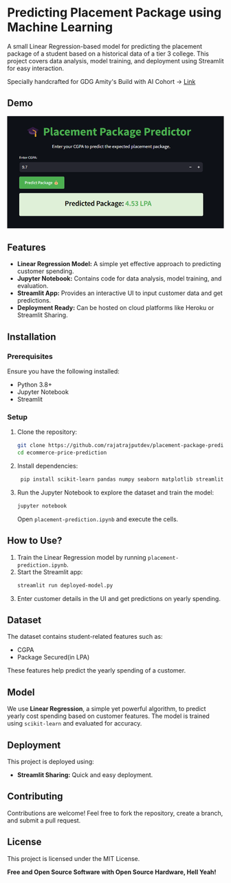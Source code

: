 ﻿# Predicting Placement Package using Machine Learning

A small Linear Regression-based model for predicting the placement package of a student based on a historical data of a tier 3 college. This project covers data analysis, model training, and deployment using Streamlit for easy interaction.

Specially handcrafted for GDG Amity's Build with AI Cohort -> [Link](https://gdgamity.tech)

## Demo
![demo_image](https://raw.githubusercontent.com/rajatrajputdev/placement-package-prediction/refs/heads/main/resources/demonstration.png)

## Features
- **Linear Regression Model:** A simple yet effective approach to predicting customer spending.
- **Jupyter Notebook:** Contains code for data analysis, model training, and evaluation.
- **Streamlit App:** Provides an interactive UI to input customer data and get predictions.
- **Deployment Ready:** Can be hosted on cloud platforms like Heroku or Streamlit Sharing.

## Installation
### Prerequisites
Ensure you have the following installed:
- Python 3.8+
- Jupyter Notebook
- Streamlit

### Setup
1. Clone the repository:
   ```sh
   git clone https://github.com/rajatrajputdev/placement-package-prediction.git
   cd ecommerce-price-prediction
   ```
2. Install dependencies:
   ```sh
    pip install scikit-learn pandas numpy seaborn matplotlib streamlit
   ```
3. Run the Jupyter Notebook to explore the dataset and train the model:
   ```sh
   jupyter notebook
   ```
   Open `placement-prediction.ipynb` and execute the cells.

## How to Use?
1. Train the Linear Regression model by running `placement-prediction.ipynb`.
2. Start the Streamlit app:
   ```sh
   streamlit run deployed-model.py
   ```
3. Enter customer details in the UI and get predictions on yearly spending.

## Dataset
The dataset contains student-related features such as:
- CGPA
- Package Secured(in LPA)

These features help predict the yearly spending of a customer.

## Model
We use **Linear Regression**, a simple yet powerful algorithm, to predict yearly cost spending based on customer features. The model is trained using `scikit-learn` and evaluated for accuracy.

## Deployment
This project is deployed using:
- **Streamlit Sharing:** Quick and easy deployment.

## Contributing
Contributions are welcome! Feel free to fork the repository, create a branch, and submit a pull request.

## License
This project is licensed under the MIT License.

**Free and Open Source Software with Open Source Hardware, Hell Yeah!**

